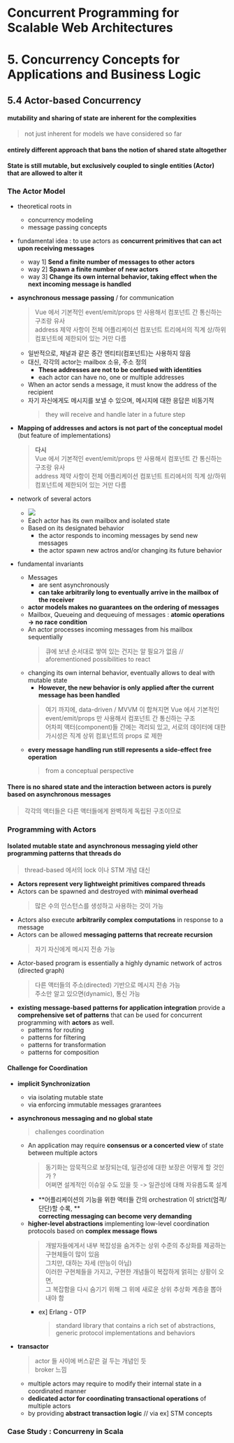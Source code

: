 # Concurrent Programming for Scalable Web Architectures  
# 5. Concurrency Concepts for Applications and Business Logic  

## 5.4 Actor-based Concurrency  

#### mutability and sharing of state are inherent for the complexities  
> not just inherent for models we have considered so far  

#### entirely different approach that bans the notion of shared state altogether  

#### State is still mutable, but exclusively coupled to single entities (Actor) that are allowed to alter it  

### The Actor Model  
* theoretical roots in  
  * concurrency modeling  
  * message passing concepts  

* fundamental idea : to use actors as **concurrent primitives that can act upon receiving messages**    
  * way 1] **Send a finite number of messages to other actors**  
  * way 2] **Spawn a finite number of new actors**  
  * way 3] **Change its own internal behavior, taking effect when the next incoming message is handled**  
  
* **asynchronous message passing** / for communication  
  > Vue 에서 기본적인 event/emit/props 만 사용해서 컴포넌트 간 통신하는 구조랑 유사  
  > address 제약 사항이 전체 어플리케이션 컴포넌트 트리에서의 직계 상/하위 컴포넌트에 제한되어 있는 거만 다름  
  * 일반적으로, 채널과 같은 중간 엔티티(컴포넌트)는 사용하지 않음  
  * 대신, 각각의 actor는 mailbox 소유, 주소 정의   
    * **These addresses are not to be confused with identities**  
    * each actor can have no, one or multiple addresses  
  * When an actor sends a message, it must know the address of the recipient  
  * 자기 자신에게도 메시지를 보낼 수 있으며, 메시지에 대한 응답은 비동기적  
    > they will receive and handle later in a future step  
  
* **Mapping of addresses and actors is not part of the conceptual model** (but feature of implementations)   
  > **다시**  
  > Vue 에서 기본적인 event/emit/props 만 사용해서 컴포넌트 간 통신하는 구조랑 유사  
  > address 제약 사항이 전체 어플리케이션 컴포넌트 트리에서의 직계 상/하위 컴포넌트에 제한되어 있는 거만 다름  

* network of several actors  
  * ![](http://berb.github.io/diploma-thesis/community/resources/actors.svg)  
  * Each actor has its own mailbox and isolated state  
  * Based on its designated behavior  
    * the actor responds to incoming messages by send new messages  
    * the actor spawn new actros and/or changing its future behavior  
    
* fundamental invariants    
  * Messages  
    * are sent asynchronously  
    * **can take arbitrarily long to eventually arrive in the mailbox of the receiver**  
  * **actor models makes no guarantees on the ordering of messages**  
  * Mailbox, Queueing and dequeuing of messages : **atomic operations -> no race condition**  
  * An actor processes incoming messages from his mailbox sequentially  
    > 큐에 보낸 순서대로 쌓여 있는 건지는 알 필요가 없음 // aforementioned possibilities to react  
  * changing its own internal behavior, eventually allows to deal with mutable state  
    * **However, the new behavior is only applied after the current message has been handled**  
    > 여기 까지에, data-driven / MVVM 이 합쳐지면 Vue 에서 기본적인 event/emit/props 만 사용해서 컴포넌트 간 통신하는 구조  
    > 어차피 액터(component)들 간에는 격리되 있고, 서로의 데이터에 대한 가시성은 직계 상위 컴포넌트의 props 로 제한  
  * **every message handling run still represents a side-effect free operation**  
    > from a conceptual perspective  
  
#### There is no shared state and the interaction between actors is purely based on asynchronous messages  
> 각각의 액터들은 다른 액터들에게 완벽하게 독립된 구조이므로  


### Programming with Actors  

#### Isolated mutable state and asynchronous messaging yield other programming patterns that threads do  
> thread-based 에서의 lock 이나 STM 개념 대신  

* **Actors represent very lightweight primitives compared threads**  
* Actors can be spawned and destroyed with **minimal overhead**  
  > 많은 수의 인스턴스를 생성하고 사용하는 것이 가능  
* Actors also execute **arbitrarily complex computations** in response to a message  
* Actors can be allowed **messaging patterns that recreate recursion**  
  > 자기 자신에게 메시지 전송 가능    
* Actor-based program is essentially a highly dynamic network of actros (directed graph)  
  > 다른 액터들의 주소(directed) 기반으로 메시지 전송 가능   
  > 주소만 알고 있으면(dynamic), 통신 가능  
* **existing message-based patterns for application integration** provide a  
  **comprehensive set of patterns** that can be used for concurrent programming with **actors** as well.  
  * patterns for routing  
  * patterns for filtering  
  * patterns for transformation  
  * patterns for composition  
  
#### Challenge for Coordination  
* **implicit Synchronization**  
  * via isolating mutable state  
  * via enforcing immutable messages grarantees  
  
* **asynchronous messaging and no global state**  
  > challenges coordination  
  * An application may require **consensus or a concerted view** of state between multiple actors  
    > 동기화는 암묵적으로 보장되는데, 일관성에 대한 보장은 어떻게 할 것인가 ?  
    > 어쩌면 설계적인 이슈일 수도 있을 듯 -> 일관성에 대해 자유롭도록 설계  
    * **어플리케이션의 기능을 위한 액터들 간의 orchestration 이 strict(엄격/단단)할 수록, **  
      **correcting messaging can become very demanding**  
  * **higher-level abstractions** implementing low-level coordination protocols based on **complex message flows**  
    > 개발자들에게서 내부 복잡성을 숨겨주는 상위 수준의 추상화를 제공하는 구현체들이 많이 있음  
    > 그치만, 대하는 자세 (만능이 아님)   
    > 이러한 구현체들을 가지고, 구현한 개념들이 복잡하게 얽히는 상황이 오면,  
    > 그 복잡함을 다시 숨기기 위해 그 위에 새로운 상위 추상화 계층을 뽑아 내야 함  
    * ex] Erlang - OTP  
      > standard library that contains a rich set of abstractions, generic protocol implementations and behaviors  
      
* **transactor**  
  > actor 들 사이에 버스같은 걸 두는 개념인 듯  
  > broker 느낌  
  * multiple actors may require to modify their internal state in a coordinated manner  
  * **dedicated actor for coordinating transactional operations** of multiple actors  
  * by providing **abstract transaction logic** // via ex] STM concepts  
    
### Case Study : Concurreny in Scala
